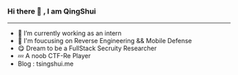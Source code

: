 ### Hi there 👋 , I am QingShui

---

- 🔭 I’m currently working as an intern
- 🌱 I'm foucusing on Reverse Engineering && Mobile Defense 
- 😋 Dream to be a FullStack Secruity Researcher
- 💤 A noob CTF-Re Player
- Blog : tsingshui.me
